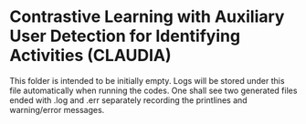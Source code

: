 # Contrastive Learning with Auxiliary User Detection for Identifying Activities (CLAUDIA)

This folder is intended to be initially empty. Logs will be stored under this file automatically when running the codes. One shall see two generated files ended with .log and .err separately recording the printlines and warning/error messages.
